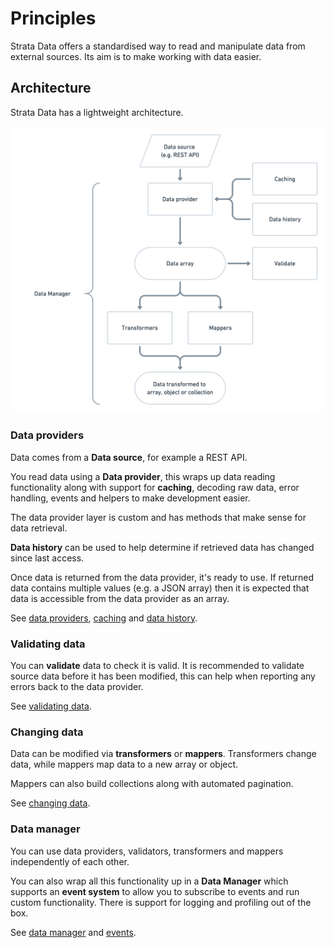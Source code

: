 # Principles

Strata Data offers a standardised way to read and manipulate data from external sources. Its aim is to make working with 
data easier.

## Architecture

Strata Data has a lightweight architecture. 

![Architecture of Strata Data](img/data-architecture.png)

### Data providers
Data comes from a **Data source**, for example a REST API.

You read data using a **Data provider**, this wraps up data reading functionality along with support for **caching**, 
decoding raw data, error handling, events and helpers to make development easier.

The data provider layer is custom and has methods that make sense for data retrieval.

**Data history** can be used to help determine if retrieved data has changed since last access.

Once data is returned from the data provider, it's ready to use. If returned data contains multiple values (e.g. a JSON array)
then it is expected that data is accessible from the data provider as an array. 

See [data providers](data-providers/README.md), [caching](caching.md) and [data history](data-history.md).

### Validating data
You can **validate** data to check it is valid. It is recommended to validate source data before it has been modified,
this can help when reporting any errors back to the data provider.

See [validating data](validating.md).

### Changing data

Data can be modified via **transformers** or **mappers**. Transformers change data, while mappers map data to a new 
array or object.

Mappers can also build collections along with automated pagination.

See [changing data](changing-data/README.md).

### Data manager
You can use data providers, validators, transformers and mappers independently of each other. 

You can also wrap all this functionality up in a **Data Manager** which supports an **event system** to allow you to 
subscribe to events and run custom functionality. There is support for logging and profiling out of the box.

See [data manager](data-manager.md) and [events](events.md).
